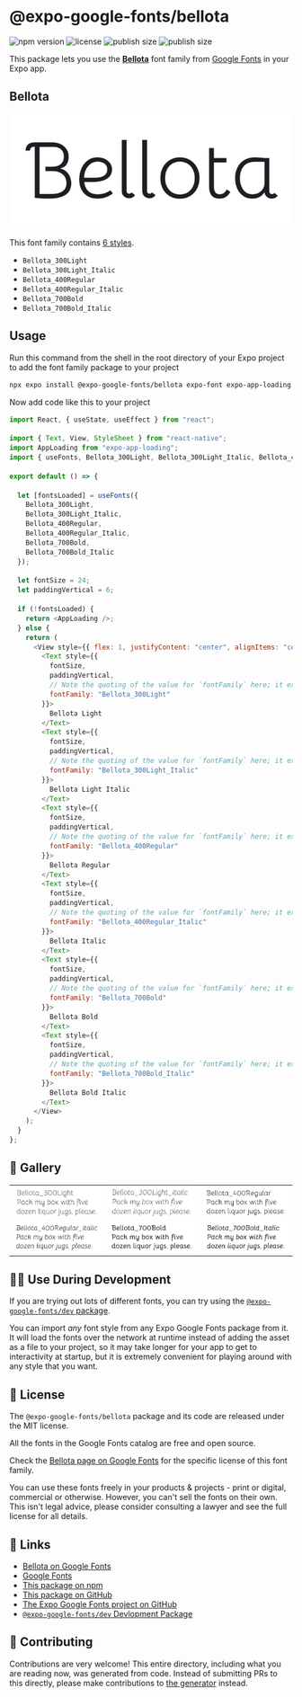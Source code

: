 # @expo-google-fonts/bellota

![npm version](https://flat.badgen.net/npm/v/@expo-google-fonts/bellota)
![license](https://flat.badgen.net/github/license/expo/google-fonts)
![publish size](https://flat.badgen.net/packagephobia/install/@expo-google-fonts/bellota)
![publish size](https://flat.badgen.net/packagephobia/publish/@expo-google-fonts/bellota)

This package lets you use the [**Bellota**](https://fonts.google.com/specimen/Bellota) font family from [Google Fonts](https://fonts.google.com/) in your Expo app.

## Bellota

![Bellota](./font-family.png)

This font family contains [6 styles](#-gallery).

- `Bellota_300Light`
- `Bellota_300Light_Italic`
- `Bellota_400Regular`
- `Bellota_400Regular_Italic`
- `Bellota_700Bold`
- `Bellota_700Bold_Italic`

## Usage

Run this command from the shell in the root directory of your Expo project to add the font family package to your project

```sh
npx expo install @expo-google-fonts/bellota expo-font expo-app-loading
```

Now add code like this to your project

```js
import React, { useState, useEffect } from "react";

import { Text, View, StyleSheet } from "react-native";
import AppLoading from "expo-app-loading";
import { useFonts, Bellota_300Light, Bellota_300Light_Italic, Bellota_400Regular, Bellota_400Regular_Italic, Bellota_700Bold, Bellota_700Bold_Italic } from '@expo-google-fonts/bellota';

export default () => {

  let [fontsLoaded] = useFonts({
    Bellota_300Light, 
    Bellota_300Light_Italic, 
    Bellota_400Regular, 
    Bellota_400Regular_Italic, 
    Bellota_700Bold, 
    Bellota_700Bold_Italic
  });

  let fontSize = 24;
  let paddingVertical = 6;

  if (!fontsLoaded) {
    return <AppLoading />;
  } else {
    return (
      <View style={{ flex: 1, justifyContent: "center", alignItems: "center" }}>
        <Text style={{
          fontSize,
          paddingVertical,
          // Note the quoting of the value for `fontFamily` here; it expects a string!
          fontFamily: "Bellota_300Light"
        }}>
          Bellota Light
        </Text>
        <Text style={{
          fontSize,
          paddingVertical,
          // Note the quoting of the value for `fontFamily` here; it expects a string!
          fontFamily: "Bellota_300Light_Italic"
        }}>
          Bellota Light Italic
        </Text>
        <Text style={{
          fontSize,
          paddingVertical,
          // Note the quoting of the value for `fontFamily` here; it expects a string!
          fontFamily: "Bellota_400Regular"
        }}>
          Bellota Regular
        </Text>
        <Text style={{
          fontSize,
          paddingVertical,
          // Note the quoting of the value for `fontFamily` here; it expects a string!
          fontFamily: "Bellota_400Regular_Italic"
        }}>
          Bellota Italic
        </Text>
        <Text style={{
          fontSize,
          paddingVertical,
          // Note the quoting of the value for `fontFamily` here; it expects a string!
          fontFamily: "Bellota_700Bold"
        }}>
          Bellota Bold
        </Text>
        <Text style={{
          fontSize,
          paddingVertical,
          // Note the quoting of the value for `fontFamily` here; it expects a string!
          fontFamily: "Bellota_700Bold_Italic"
        }}>
          Bellota Bold Italic
        </Text>
      </View>
    );
  }
};
```

## 🔡 Gallery


||||
|-|-|-|
|![Bellota_300Light](./Bellota_300Light.ttf.png)|![Bellota_300Light_Italic](./Bellota_300Light_Italic.ttf.png)|![Bellota_400Regular](./Bellota_400Regular.ttf.png)||
|![Bellota_400Regular_Italic](./Bellota_400Regular_Italic.ttf.png)|![Bellota_700Bold](./Bellota_700Bold.ttf.png)|![Bellota_700Bold_Italic](./Bellota_700Bold_Italic.ttf.png)||


## 👩‍💻 Use During Development

If you are trying out lots of different fonts, you can try using the [`@expo-google-fonts/dev` package](https://github.com/expo/google-fonts/tree/master/font-packages/dev#readme).

You can import _any_ font style from any Expo Google Fonts package from it. It will load the fonts over the network at runtime instead of adding the asset as a file to your project, so it may take longer for your app to get to interactivity at startup, but it is extremely convenient for playing around with any style that you want.


## 📖 License

The `@expo-google-fonts/bellota` package and its code are released under the MIT license.

All the fonts in the Google Fonts catalog are free and open source.

Check the [Bellota page on Google Fonts](https://fonts.google.com/specimen/Bellota) for the specific license of this font family.

You can use these fonts freely in your products & projects - print or digital, commercial or otherwise. However, you can't sell the fonts on their own. This isn't legal advice, please consider consulting a lawyer and see the full license for all details.

## 🔗 Links

- [Bellota on Google Fonts](https://fonts.google.com/specimen/Bellota)
- [Google Fonts](https://fonts.google.com/)
- [This package on npm](https://www.npmjs.com/package/@expo-google-fonts/bellota)
- [This package on GitHub](https://github.com/expo/google-fonts/tree/master/font-packages/bellota)
- [The Expo Google Fonts project on GitHub](https://github.com/expo/google-fonts)
- [`@expo-google-fonts/dev` Devlopment Package](https://github.com/expo/google-fonts/tree/master/font-packages/dev)

## 🤝 Contributing

Contributions are very welcome! This entire directory, including what you are reading now, was generated from code. Instead of submitting PRs to this directly, please make contributions to [the generator](https://github.com/expo/google-fonts/tree/master/packages/generator) instead.
